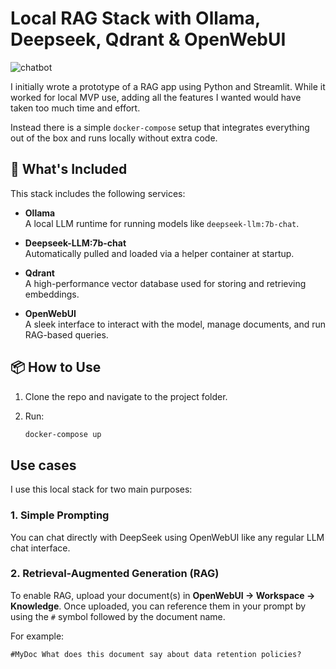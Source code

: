 # Local RAG Stack with Ollama, Deepseek, Qdrant & OpenWebUI
![chatbot](https://github.com/user-attachments/assets/a9aa4653-0e76-4298-8a77-ada0c28f24e1)

I initially wrote a prototype of a RAG app using Python and Streamlit. While it worked for local MVP use, adding all the features I wanted would have taken too much time and effort.

Instead there is a simple `docker-compose` setup that integrates everything out of the box and runs locally without extra code.

## 🚀 What's Included

This stack includes the following services:

- **Ollama**  
  A local LLM runtime for running models like `deepseek-llm:7b-chat`.

- **Deepseek-LLM:7b-chat**  
  Automatically pulled and loaded via a helper container at startup.

- **Qdrant**  
  A high-performance vector database used for storing and retrieving embeddings.

- **OpenWebUI**  
  A sleek interface to interact with the model, manage documents, and run RAG-based queries.

## 📦 How to Use

1. Clone the repo and navigate to the project folder.
2. Run:

   ```bash
   docker-compose up


## Use cases

I use this local stack for two main purposes:

### 1. Simple Prompting  
You can chat directly with DeepSeek using OpenWebUI like any regular LLM chat interface.

### 2. Retrieval-Augmented Generation (RAG)  
To enable RAG, upload your document(s) in **OpenWebUI → Workspace → Knowledge**. Once uploaded, you can reference them in your prompt by using the `#` symbol followed by the document name.

For example:

```text
#MyDoc What does this document say about data retention policies?
